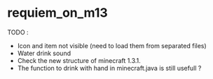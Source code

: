 requiem_on_m13
==============

TODO :
- Icon and item not visible (need to load them from separated files)
- Water drink sound
- Check the new structure of minecraft 1.3.1. 
- The function to drink with hand in minecraft.java is still usefull ?